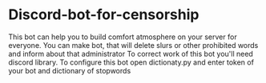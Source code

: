 # Discord-bot-for-censorship
This bot can help you to build comfort atmosphere on your server for everyone. You can make bot, that will delete slurs or other prohibited words and inform about that administrator
To correct work of this bot you'll need discord library. 
To configure this bot open dictionaty.py and enter token of your bot and dictionary of stopwords
